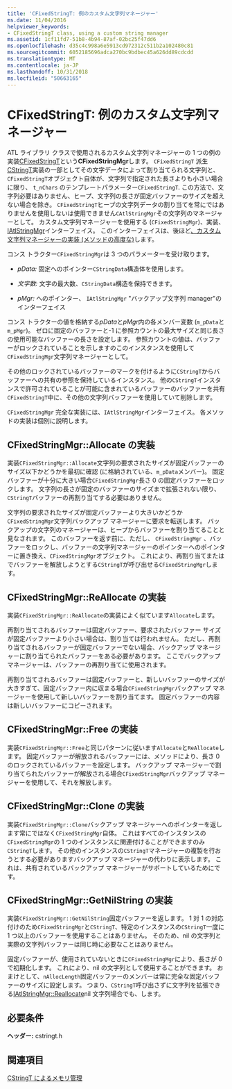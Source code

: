 ```yaml
---
title: 'CFixedStringT: 例のカスタム文字列マネージャー'
ms.date: 11/04/2016
helpviewer_keywords:
- CFixedStringT class, using a custom string manager
ms.assetid: 1cf11fd7-51b8-4b94-87af-02bc25f47dd6
ms.openlocfilehash: d35c4c998a6e5913cd972312c511b2a102480c81
ms.sourcegitcommit: 6052185696adca270bc9bdbec45a626dd89cdcdd
ms.translationtype: MT
ms.contentlocale: ja-JP
ms.lasthandoff: 10/31/2018
ms.locfileid: "50663165"
---
```

# <a name="cfixedstringt-example-of-a-custom-string-manager"></a>CFixedStringT: 例のカスタム文字列マネージャー

ATL ライブラリ クラスで使用されるカスタム文字列マネージャーの 1 つの例の実装[CFixedStringT](../atl-mfc-shared/reference/cfixedstringt-class.md)という**CFixedStringMgr**します。 `CFixedStringT` 派生[CStringT](../atl-mfc-shared/reference/cstringt-class.md)実装の一部としてその文字データによって割り当てられる文字列と、`CFixedStringT`オブジェクト自体が、文字列で指定された長さよりも小さい場合に限り、 `t_nChars` のテンプレートパラメーター`CFixedStringT`. この方法で、文字列必要はありません、ヒープ、文字列の長さが固定バッファーのサイズを超えない場合を除き。 `CFixedStringT`ヒープの文字列データの割り当てを常にではありませんを使用しないは使用できません`CAtlStringMgr`その文字列のマネージャーとして。 カスタム文字列マネージャーを使用する (`CFixedStringMgr`)、実装、 [IAtlStringMgr](../atl-mfc-shared/reference/iatlstringmgr-class.md)インターフェイス。 このインターフェイスは、後ほど[、カスタム文字列マネージャーの実装 (メソッドの高度な)](../atl-mfc-shared/implementation-of-a-custom-string-manager-advanced-method.md)します。

コンス トラクター`CFixedStringMgr`は 3 つのパラメーターを受け取ります。

- *pData:* 固定へのポインター`CStringData`構造体を使用します。

- *文字数:* 文字の最大数、`CStringData`構造を保持できます。

- *pMgr:* へのポインター、 `IAtlStringMgr` "バックアップ文字列 manager"のインターフェイス

コンス トラクターの値を格納する*pData*と*pMgr*内の各メンバー変数 (`m_pData`と`m_pMgr`)。 ゼロに固定のバッファーと-1 に参照カウントの最大サイズと同じ長さの使用可能なバッファーの長さを設定します。 参照カウントの値は、バッファーがロックされていることを示しますのこのインスタンスを使用して`CFixedStringMgr`文字列マネージャーとして。

その他のロックされているバッファーのマークを付けるように`CStringT`からバッファーへの共有の参照を保持しているインスタンス。 他の`CStringT`インスタンスで許可されていることが可能に含まれているバッファーのバッファーを共有`CFixedStringT`中に、その他の文字列バッファーを使用していて削除します。

`CFixedStringMgr` 完全な実装には、`IAtlStringMgr`インターフェイス。 各メソッドの実装は個別に説明します。

## <a name="implementation-of-cfixedstringmgrallocate"></a>CFixedStringMgr::Allocate の実装

実装`CFixedStringMgr::Allocate`文字列の要求されたサイズが固定バッファーのサイズ以下かどうかを最初に確認 (に格納されている、`m_pData`メンバー)。 固定バッファーが十分に大きい場合`CFixedStringMgr`長さ 0 の固定バッファーをロックします。 文字列の長さが固定のバッファーのサイズまで拡張されない限り、`CStringT`バッファーの再割り当てする必要はありません。

文字列の要求されたサイズが固定バッファーより大きいかどうか`CFixedStringMgr`文字列バックアップ マネージャーに要求を転送します。 バックアップの文字列のマネージャーは、ヒープからバッファーを割り当てることと見なされます。 このバッファーを返す前に、ただし、 `CFixedStringMgr` 、バッファーをロックし、バッファーの文字列マネージャーのポインターへのポインターに置き換え、`CFixedStringMgr`オブジェクト。 これにより、再割り当てまたはでバッファーを解放しようとする`CStringT`が呼び出せる`CFixedStringMgr`します。

## <a name="implementation-of-cfixedstringmgrreallocate"></a>CFixedStringMgr::ReAllocate の実装

実装`CFixedStringMgr::ReAllocate`の実装によく似ています`Allocate`します。

再割り当てされるバッファーは固定バッファー、要求されたバッファー サイズが固定バッファーより小さい場合は、割り当ては行われません。 ただし、再割り当てされるバッファーが固定バッファーでない場合、バックアップ マネージャーに割り当てられたバッファーをある必要があります。 ここでバックアップ マネージャーは、バッファーの再割り当てに使用されます。

再割り当てされるバッファーは固定バッファーと、新しいバッファーのサイズが大きすぎて、固定バッファー内に収まる場合`CFixedStringMgr`バックアップ マネージャーを使用して新しいバッファーを割り当てます。 固定バッファーの内容は新しいバッファーにコピーされます。

## <a name="implementation-of-cfixedstringmgrfree"></a>CFixedStringMgr::Free の実装

実装`CFixedStringMgr::Free`と同じパターンに従います`Allocate`と`ReAllocate`します。 固定バッファーが解放されるバッファーには、メソッドにより、長さ 0 のロックされているバッファーを設定します。 バックアップ マネージャーで割り当てられたバッファーが解放される場合`CFixedStringMgr`バックアップ マネージャーを使用して、それを解放します。

## <a name="implementation-of-cfixedstringmgrclone"></a>CFixedStringMgr::Clone の実装

実装`CFixedStringMgr::Clone`バックアップ マネージャーへのポインターを返します常にではなく`CFixedStringMgr`自体。 これはすべてのインスタンスの`CFixedStringMgr`の 1 つのインスタンスに関連付けることができますのみ`CStringT`します。 その他のインスタンスの`CStringT`マネージャーの複製を行おうとする必要がありますバックアップ マネージャーの代わりに表示します。 これは、共有されているバックアップ マネージャーがサポートしているためにです。

## <a name="implementation-of-cfixedstringmgrgetnilstring"></a>CFixedStringMgr::GetNilString の実装

実装`CFixedStringMgr::GetNilString`固定バッファーを返します。 1 対 1 の対応付けのため`CFixedStringMgr`と`CStringT`、特定のインスタンスの`CStringT`一度に 1 つ以上のバッファーを使用することはありません。 そのため、nil の文字列と実際の文字列バッファーは同じ時に必要なことはありません。

固定バッファーが、使用されていないときに`CFixedStringMgr`により、長さが 0 で初期化します。 これにより、nil の文字列として使用することができます。 おまけとして、`nAllocLength`固定バッファーのメンバーは常に完全な固定バッファーのサイズに設定します。 つまり、`CStringT`呼び出さずに文字列を拡張できる[IAtlStringMgr::Reallocate](../atl-mfc-shared/reference/iatlstringmgr-class.md#reallocate)nil 文字列場合でも、します。

## <a name="requirements"></a>必要条件

**ヘッダー:** cstringt.h

## <a name="see-also"></a>関連項目

[CStringT によるメモリ管理](../atl-mfc-shared/memory-management-with-cstringt.md)

